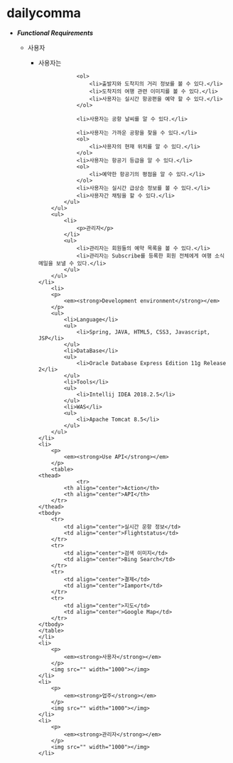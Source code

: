 # dailycomma


<ul>
	<li>
		<p>
			<em><strong>Functional Requirements</strong></em>
		</p>
		<ul>
			<li>
				<p>사용자</p>
			</li>
			<ul>
				<li>사용자는 </li>
        
				<ol>
					<li>출발지와 도착지의 거리 정보를 볼 수 있다.</li>
					<li>도착지의 여행 관련 이미지를 볼 수 있다.</li>
					<li>사용자는 실시간 항공편을 예약 할 수 있다.</li>
				</ol>
        
				<li>사용자는 공항 날씨를 알 수 있다.</li>
        
				<li>사용자는 가까운 공항을 찾을 수 있다.</li>
				<ol>
					<li>사용자의 현재 위치를 알 수 있다.</li>
				</ol>
				<li>사용자는 항공기 등급을 알 수 있다.</li>
				<ol>
					<li>예약한 항공기의 평점을 알 수 있다.</li>
				</ol>
				<li>사용자는 실시간 급상승 정보를 볼 수 있다.</li>
				<li>사용자간 채팅을 할 수 있다.</li>
			</ul>
		</ul>
		<ul>
			<li>
				<p>관리자</p>
			</li>
			<ul>
				<li>관리자는 회원들의 예약 목록을 볼 수 있다.</li>
				<li>관리자는 Subscribe를 등록한 회원 전체에게 여행 소식 메일을 보낼 수 있다.</li>
			</ul>
		</ul>
	</li>
		<li>
		<p>
			<em><strong>Development environment</strong></em>
		</p>
		<ul>
			<li>Language</li>
			<ul>
				<li>Spring, JAVA, HTML5, CSS3, Javascript, JSP</li>
			</ul>
			<li>DataBase</li>
			<ul>
				<li>Oracle Database Express Edition 11g Release 2</li>
			</ul>
			<li>Tools</li>
			<ul>
				<li>Intellij IDEA 2018.2.5</li>
			</ul>
			<li>WAS</li>
			<ul>
				<li>Apache Tomcat 8.5</li>
			</ul>
		</ul>
	</li>
	<li>
		<p>
			<em><strong>Use API</strong></em>
		</p>
		<table>
	<thead>
				<tr>
			<th align="center">Action</th>
			<th align="center">API</th>
		</tr>
	</thead>
	<tbody>
		<tr>
			<td align="center">실시간 운항 정보</td>
			<td align="center">Flightstatus</td>
		</tr>
		<tr>
			<td align="center">검색 이미지</td>
			<td align="center">Bing Search</td>
		</tr>
		<tr>
			<td align="center">결제</td>
			<td align="center">Iamport</td>
		</tr>
		<tr>
			<td align="center">지도</td>
			<td align="center">Google Map</td>
		</tr>
	</tbody>
	</table>
	</li>		
	<li>
		<p>
			<em><strong>사용자</strong></em>
		</p>
		<img src="" width="1000"></img>
	</li>
	<li>
		<p>
			<em><strong>업주</strong></em>
		</p>
		<img src="" width="1000"></img>
	</li>
	<li>
		<p>
			<em><strong>관리자</strong></em>
		</p>
		<img src="" width="1000"></img>
	</li>
</ul>

